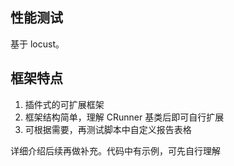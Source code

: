 ## 性能测试

基于 locust。


## 框架特点

1. 插件式的可扩展框架
2. 框架结构简单，理解 CRunner 基类后即可自行扩展
3. 可根据需要，再测试脚本中自定义报告表格


详细介绍后续再做补充。代码中有示例，可先自行理解
